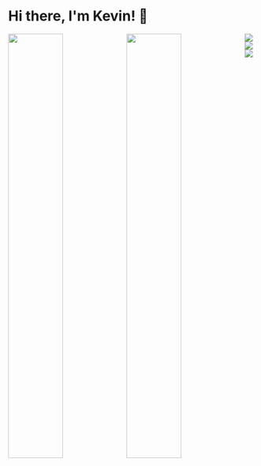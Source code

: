 # Hi there, I'm Kevin! 👋


<img width='47%' align='left' src="https://github-readme-stats.vercel.app/api?username=superxp360&show_icons=true&theme=radical" />
<img width='47%' align='left' src="https://github-readme-stats.vercel.app/api/top-langs/?username=superxp360&layout=compact"/>

<img align='left' src="https://img.shields.io/badge/node.js-6DA55F?style=for-the-badge&logo=node.js&logoColor=white"/>
<img align='left' src="https://img.shields.io/badge/react-%2320232a.svg?style=for-the-badge&logo=react&logoColor=%2361DAFB"/>
<img align='left' src="https://img.shields.io/badge/javascript-%23323330.svg?style=for-the-badge&logo=javascript&logoColor=%23F7DF1E"/>




